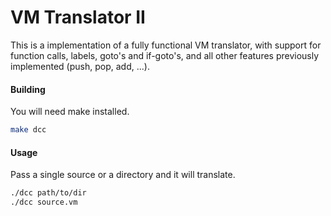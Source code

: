 # VM Translator II
This is a implementation of a fully functional VM translator, with support for function calls, labels, goto's and if-goto's, and all other features previously implemented (push, pop, add, ...).

#### Building
You will need make installed.
```Bash
make dcc
```

#### Usage
Pass a single source or a directory and it will translate.
```Bash
./dcc path/to/dir
./dcc source.vm
``` 
